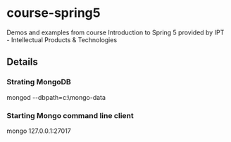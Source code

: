 # course-spring5
Demos and examples from course Introduction to Spring 5 provided by IPT - Intellectual Products &amp; Technologies

## Details

### Strating MongoDB
mongod --dbpath=c:\mongo-data

### Starting Mongo command line client
mongo 127.0.0.1:27017
